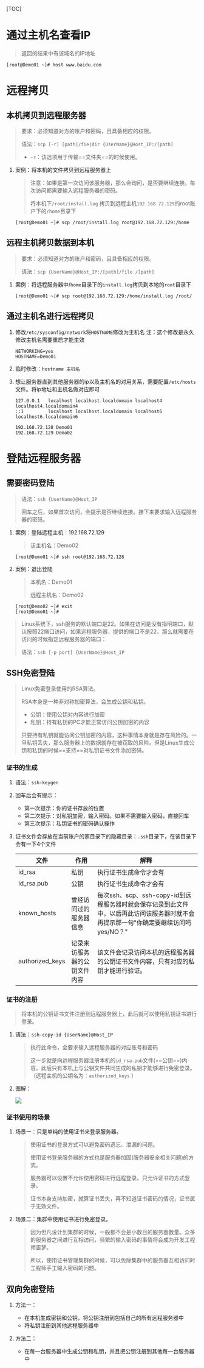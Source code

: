 [TOC]

# 通过主机名查看IP

> 返回的结果中有该域名的IP地址

```shell
[root@Demo01 ~]# host www.baidu.com
```



# 远程拷贝

## 本机拷贝到远程服务器

> 要求：必须知道对方的账户和密码，且具备相应的权限。
>
> 语法：`scp [-r] [path]/fie|dir {UserName}@Host_IP:/[path]`
>
> - `-r`：该选项用于传输==文件夹==的时候使用。

1. 案例：将本机的文件拷贝到远程服务器上

   > 注意：如果是第一次访问该服务器，那么会询问，是否要继续连接。每次访问都需要输入远程服务器的密码。
   >
   > 将本机下`/root/install.log` 拷贝到远程主机`192.168.72.129`的root账户下的`/home`目录下

   ```shell
   [root@Demo01 ~]# scp /root/install.log root@192.168.72.129:/home
   ```



## 远程主机拷贝数据到本机

> 要求：必须知道对方的账户和密码，且具备相应的权限。
>
> 语法：`scp {UserName}@Host_IP:/[path]/file /[path]`

1. 案例：将远程服务器中/`home`目录下的`install.log`拷贝到本地的`root`目录下

   ```shell
   [root@Demo01 ~]# scp root@192.168.72.129:/home/install.log /root/
   ```



## 通过主机名进行远程拷贝

1. 修改`/etc/sysconfig/network`将`HOSTNAME`修改为主机名 注：这个修改是永久修改主机名需要重启才能生效

   ```shell
   NETWORKING=yes
   HOSTNAME=Demo01
   ```

2. 临时修改：`hostname 主机名`

3. 想让服务器直到其他服务器的ip以及主机名的对用关系，需要配置`/etc/hosts`文件。将ip地址和主机名做对应即可

   ```shell
   127.0.0.1   localhost localhost.localdomain localhost4 localhost4.localdomain4
   ::1         localhost localhost.localdomain localhost6 localhost6.localdomain6
   
   192.168.72.128 Demo01
   192.168.72.129 Demo02
   ```

   



# 登陆远程服务器

## 需要密码登陆

> 语法：`ssh {UserName}@Host_IP`
>
> 回车之后，如果首次访问，会提示是否继续连接。接下来要求输入远程服务器的密码。

1. 案例：登陆远程主机：192.168.72.129

   > 该主机名：Demo02

   ```shell
   [root@Demo01 ~]# ssh root@192.168.72.128
   ```

   

2. 案例：退出登陆

   > 本机名：Demo01
   >
   > 远程主机名：Demo02

   ```shell
   [root@Demo02 ~]# exit
   [root@Demo01 ~]#
   ```

> Linux系统下，ssh服务的默认端口是22。如果在访问是没有指明端口，默认按照22端口访问，如果远程服务器，提供的端口不是22，那么就需要在访问的时候指定远程服务器的端口：
>
> 语法：`ssh [-p port] {UserName}@Host_IP`





## SSH免密登陆

> Linux免密登录使用的RSA算法。
>
> RSA本身是一种非对称加密算法，会生成公钥和私钥。
>
> - 公钥：使用公钥对内容进行加密
> - 私钥：持有私钥的PC才能正常访问公钥加密的内容
>
> 只要持有私钥就能访问公钥加密的内容，这种事情本身就是存在风险的。一旦私钥丢失，那么服务器上的数据就存在被窃取的风险。但是Linux生成公钥和私钥的时候==支持==对私钥证书文件添加密码。

### 证书的生成

1. 语法：`ssh-keygen`

2. 回车后会有提示：

   - 第一次提示：你的证书存放的位置
   - 第二次提示：对私钥加密，输入密码。如果不需要输入密码，直接回车
   - 第三次提示：私钥证书的密码确认操作

3. 证书文件会存放在当前账户的家目录下的隐藏目录：`.ssh`目录下，在该目录下会有一下4个文件

   | 文件            | 作用                         | 解释                                                         |
   | --------------- | ---------------------------- | ------------------------------------------------------------ |
   | id_rsa          | 私钥                         | 执行证书生成命令才会有                                       |
   | id_rsa.pub      | 公钥                         | 执行证书生成命令才会有                                       |
   | known_hosts     | 曾经访问过的服务器信息       | 每次ssh、scp、ssh-copy-id到远程服务器时就会保存记录到此文件中，以后再此访问该服务器时就不会再提示那一句"你确定要继续访问吗  yes/NO？" |
   | authorized_keys | 记录来访服务器的公钥文件内容 | 该文件会记录访问本机的远程服务器的公钥证书文件内容，只有对应的私钥才能进行验证。 |

### 证书的注册

> 将本机的公钥证书文件注册到远程服务器上，此后就可以使用私钥证书进行登录。

1. 语法：`ssh-copy-id {UserName}@Host_IP`

   > 执行此命令，会要求输入远程服务器的对应账号和密码
   >
   > 这一步就是向远程服务器注册本机的`id_rsa.pub`文件(==公钥==)内容。此后只有本机上与公钥文件共同生成的私钥才能够进行免密登录。（远程主机的公钥名为：`authorized_keys` ）

2. 图解：

   ![](https://gitee.com/sxhDrk/images/raw/master/imgs/证书注册图解.png)



### 证书使用的场景

1. 场景一：只是单纯的使用证书来登录服务器。

   > 使用证书的登录方式可以避免密码遗忘、泄漏的问题。
   >
   > 使用证书登录服务器的方式也是服务器加固(服务器安全相关问题)的方式。
   >
   > 服务器可以设置不允许使用密码进行远程登录。只允许证书的方式登录。
   >
   > 证书本身支持加密，就算证书丢失，再不知道证书密码的情况，证书属于无效文件。

2. 场景二：集群中使用证书进行免密登录。

   > 因为但凡设计到集群的时候，一般都不会是小数目的服务器数量。众多的服务器之间进行互相访问，频繁的输入密码的事情将会成为开发工程师噩梦。
   >
   > 所以，使用证书管理集群的时候，可以免除集群中的服务器互相访问时工程师手工输入密码的问题。



## 双向免密登陆

1. 方法一：

   - 在本机生成密钥和公钥，将公钥注册到包括自己的所有远程服务器中
   - 将私钥注册到其他远程服务器中

2. 方法二：

   - 在每一台服务器中生成公钥和私钥，并且把公钥注册到其他每一台服务器中

   